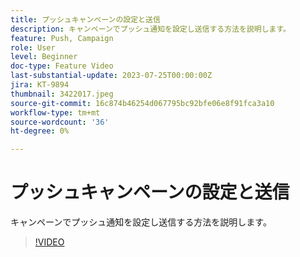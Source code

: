 ```yaml
---
title: プッシュキャンペーンの設定と送信
description: キャンペーンでプッシュ通知を設定し送信する方法を説明します。
feature: Push, Campaign
role: User
level: Beginner
doc-type: Feature Video
last-substantial-update: 2023-07-25T00:00:00Z
jira: KT-9894
thumbnail: 3422017.jpeg
source-git-commit: 16c874b46254d067795bc92bfe06e8f91fca3a10
workflow-type: tm+mt
source-wordcount: '36'
ht-degree: 0%

---
```



# プッシュキャンペーンの設定と送信

キャンペーンでプッシュ通知を設定し送信する方法を説明します。

>[!VIDEO](https://video.tv.adobe.com/v/3422017/?learn=on)
